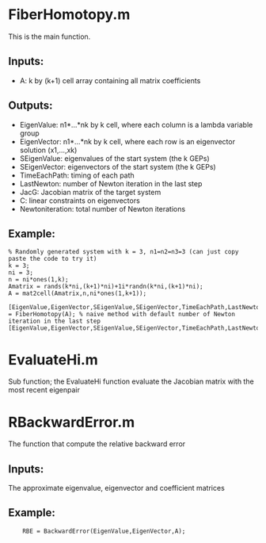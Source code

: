 # FiberHomotopy.m
This is the main function.

## Inputs:

- A: k by (k+1) cell array containing all matrix coefficients

## Outputs:

- EigenValue: n1*…*nk by k cell, where each column is a lambda variable group
- EigenVector:  n1*…*nk by k cell, where each row is an eigenvector solution (x1,…,xk)
- SEigenValue: eigenvalues of the start system (the k GEPs)
- SEigenVector: eigenvectors of the start system (the k GEPs)
- TimeEachPath: timing of each path
- LastNewton: number of Newton iteration in the last step
- JacG: Jacobian matrix of the target system
- C: linear constraints on eigenvectors
- Newtoniteration: total number of Newton iterations


## Example:

```
% Randomly generated system with k = 3, n1=n2=n3=3 (can just copy paste the code to try it)
k = 3;
ni = 3;
n = ni*ones(1,k);
Amatrix = rands(k*ni,(k+1)*ni)+1i*randn(k*ni,(k+1)*ni);
A = mat2cell(Amatrix,n,ni*ones(1,k+1));

[EigenValue,EigenVector,SEigenValue,SEigenVector,TimeEachPath,LastNewton,JacG,C,NewtonIteration] = FiberHomotopy(A); % naive method with default number of Newton iteration in the last step
[EigenValue,EigenVector,SEigenValue,SEigenVector,TimeEachPath,LastNewton,JacG,C,NewtonIteration,LastTValue]=restrictedFiberHomotopy(A,m,1000,.00001,.000001);
```

# EvaluateHi.m
Sub function; the EvaluateHi function evaluate the Jacobian matrix with the most recent eigenpair


# RBackwardError.m
The function that compute the relative backward error

## Inputs: 
The approximate eigenvalue, eigenvector and coefficient matrices

## Example:
```
	RBE = BackwardError(EigenValue,EigenVector,A);
```